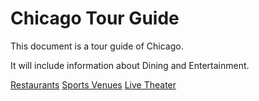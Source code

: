 # Chicago Tour Guide
This document is a tour guide of Chicago.

It will include information about Dining and Entertainment.

[Restaurants](Restaurants.md)
[Sports Venues](sports.md)
[Live Theater](theater.md)
